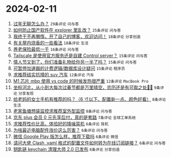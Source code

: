 # 2024-02-11

1. [过年无聊怎么办？](https://www.v2ex.com/t/1015308) `29条评论` `问与答`
1. [如何防止国产软件在 explorer 里乱改？](https://www.v2ex.com/t/1015320) `25条评论` `问与答`
1. [我终于不再懒惰，开了自己的博客，欢迎访问！](https://www.v2ex.com/t/1015298) `18条评论` `分享创造`
1. [有关屋内烧香的一些看法](https://www.v2ex.com/t/1015319) `18条评论` `生活`
1. [养老保险最低一千](https://www.v2ex.com/t/1015333) `16条评论` `问与答`
1. [Tailscale 是使用官方服务还是自建 Control server？](https://www.v2ex.com/t/1015317) `15条评论` `问与答`
1. [情人节又到了，你们准备礼物给你另一半了吗？](https://www.v2ex.com/t/1015309) `15条评论` `问与答`
1. [可暂停加速器的计费逻辑/数据库设计疑问](https://www.v2ex.com/t/1015307) `15条评论` `程序员`
1. [求推荐结实抗撞的 suv 汽车](https://www.v2ex.com/t/1015318) `12条评论` `汽车`
1. [M1 芯片 mbp 使用 vs code 的时候发热很严重](https://www.v2ex.com/t/1015314) `12条评论` `MacBook Pro`
1. [坐标河北，从小到大每次过春节都是万里晴空，农历还是有可取之处👍🏻](https://www.v2ex.com/t/1015322) `9条评论` `分享发现`
1. [给老妈的女士手机有推荐的吗？（6 寸以下、配置新一点、颜色好看）](https://www.v2ex.com/t/1015324) `8条评论` `生活`
1. [老家鱼塘想装监控求推荐室外型监控](https://www.v2ex.com/t/1015323) `8条评论` `问与答`
1. [京东 plus 会员 0 元先享后付，真的是套路](https://www.v2ex.com/t/1015341) `7条评论` `全球工单系统`
1. [求推荐性价比高，体验好的降噪耳机](https://www.v2ex.com/t/1015338) `6条评论` `耳机`
1. [为啥最近电脑配件涨价这么厉害？](https://www.v2ex.com/t/1015331) `6条评论` `问与答`
1. [微信 Google Play 版怎么样，推荐下载吗](https://www.v2ex.com/t/1015330) `6条评论` `微信`
1. [请问大佬 Clash .yaml 格式的配置文件如何转为在线订阅链接？](https://www.v2ex.com/t/1015306) `6条评论` `问与答`
1. [钥匙链 keychain 清理大师 2.0 已发布](https://www.v2ex.com/t/1015303) `6条评论` `分享创造`

